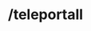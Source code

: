 ---
command:
  added: Pre-0.2.7
  aliases:
  - tpall
  configuration: []
  description: Teleports everyone to you.
  permissions:
  - rcmds.teleportall
  supports: {}
  usage: /teleportall
layout: command
title: /teleportall
---